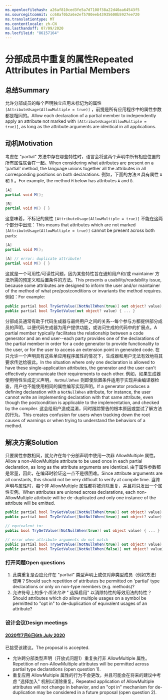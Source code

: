 ```yaml
---
ms.openlocfilehash: a26af810ced3fe5a7d7108f38a22d40aa64543f5
ms.sourcegitcommit: cc68af0b2a6e2ef5780eeb43935600b5927ee720
ms.translationtype: MT
ms.contentlocale: zh-CN
ms.lasthandoff: 07/09/2020
ms.locfileid: "86157164"
---
```

# <a name="repeated-attributes-in-partial-members"></a><span data-ttu-id="ccdab-101">分部成员中重复的属性</span><span class="sxs-lookup"><span data-stu-id="ccdab-101">Repeated Attributes in Partial Members</span></span>

## <a name="summary"></a><span data-ttu-id="ccdab-102">总结</span><span class="sxs-lookup"><span data-stu-id="ccdab-102">Summary</span></span>

<span data-ttu-id="ccdab-103">允许分部成员的每个声明独立应用未标记为的属性 `[AttributeUsage(AllowMultiple = true)]` ，前提是所有应用程序中的属性参数都是相同的。</span><span class="sxs-lookup"><span data-stu-id="ccdab-103">Allow each declaration of a partial member to independently apply an attribute not marked with `[AttributeUsage(AllowMultiple = true)]`, as long as the attribute arguments are identical in all applications.</span></span>

## <a name="motivation"></a><span data-ttu-id="ccdab-104">动机</span><span class="sxs-lookup"><span data-stu-id="ccdab-104">Motivation</span></span>

<span data-ttu-id="ccdab-105">考虑在 "partial" 方法中存在哪些特性时，语言会将这两个声明中所有相应位置的所有属性联合在一起。</span><span class="sxs-lookup"><span data-stu-id="ccdab-105">When considering what attributes are present on a 'partial' method, the language unions together all the attributes in all corresponding positions on both declarations.</span></span> <span data-ttu-id="ccdab-106">例如，下面的方法 `M` 具有属性 `A` 和 `B` 。</span><span class="sxs-lookup"><span data-stu-id="ccdab-106">For example, the method `M` below has attributes `A` and `B`.</span></span>

```cs
[A]
partial void M();

[B]
partial void M() { }
```

<span data-ttu-id="ccdab-107">这意味着，不标记的属性 `[AttributeUsage(AllowMultiple = true)]` 不能在这两个部分中出现：</span><span class="sxs-lookup"><span data-stu-id="ccdab-107">This means that attributes which are not marked `[AttributeUsage(AllowMultiple = true)]` cannot be present across both parts:</span></span>

```cs
[A]
partial void M();

[A] // error: duplicate attribute!
partial void M() { }
```

<span data-ttu-id="ccdab-108">这就是一个可用性/可读性问题，因为某些特性旨在通知用户和/或 maintainer 方法所需的预定义和后置条件的方法。</span><span class="sxs-lookup"><span data-stu-id="ccdab-108">This presents a usability/readability issue, because some attributes are designed to inform the user and/or maintainer of the method of what pre/postconditions or invariants the method requires.</span></span> <span data-ttu-id="ccdab-109">例如：</span><span class="sxs-lookup"><span data-stu-id="ccdab-109">For example:</span></span>

```cs
public partial bool TryGetValue([NotNullWhen(true)] out object? value);
public partial bool TryGetValue(out object? value) { ... }
```

<span data-ttu-id="ccdab-110">分部成员通常有助于代码生成器与最终用户之间的关系--每个参与方都提供部分成员的声明，以便代码生成器为用户提供功能，或访问生成的代码中的扩展点。</span><span class="sxs-lookup"><span data-stu-id="ccdab-110">A partial member typically facilitates the relationship between a code generator and an end user--each party provides one of the declarations of the partial member in order for a code generator to provide functionality to the user, or for the user to access an extension point in generated code.</span></span> <span data-ttu-id="ccdab-111">在只允许一个声明具有这些单应用程序属性的情况下，生成器和用户无法有效地将其要求传达给彼此。</span><span class="sxs-lookup"><span data-stu-id="ccdab-111">In the situation where only one declaration is allowed to have these single-application attributes, the generator and the user can't effectively communicate their requirements to each other.</span></span> <span data-ttu-id="ccdab-112">例如，如果生成器使用特性生成定义声明， `NotNullWhen` 则即使后置条件适用于实现并由编译器检查，用户也不能使用相同的属性编写实现声明。</span><span class="sxs-lookup"><span data-stu-id="ccdab-112">If a generator produces a defining declaration with a `NotNullWhen` attribute, for instance, the user cannot write an implementing declaration with that same attribute, even though the postcondition is applicable to the implementation, and checked by the compiler.</span></span> <span data-ttu-id="ccdab-113">这会给用户造成混淆，同时跟踪警告的根本原因或尝试了解方法的行为。</span><span class="sxs-lookup"><span data-stu-id="ccdab-113">This creates confusion for users when tracking down the root causes of warnings or when trying to understand the behaviors of a method.</span></span>

## <a name="solution"></a><span data-ttu-id="ccdab-114">解决方案</span><span class="sxs-lookup"><span data-stu-id="ccdab-114">Solution</span></span>

<span data-ttu-id="ccdab-115">只要属性参数相同，就允许在每个分部声明中使用一次非 AllowMultiple 属性。</span><span class="sxs-lookup"><span data-stu-id="ccdab-115">Allow a non-AllowMultiple attribute to be used once in each partial declaration, as long as the attribute arguments are identical.</span></span> <span data-ttu-id="ccdab-116">由于属性参数都是常量，因此，在编译时验证这一点不是很困难。</span><span class="sxs-lookup"><span data-stu-id="ccdab-116">Since attribute arguments are all constants, this should not be very difficult to verify at compile time.</span></span> <span data-ttu-id="ccdab-117">当跨声明与属性时，每个非 AllowMultiple 属性都将被消除重复，并且将只发出一个属性实例。</span><span class="sxs-lookup"><span data-stu-id="ccdab-117">When attributes are unioned across declarations, each non-AllowMultiple attribute will be de-duplicated and only one instance of the attribute will be emitted.</span></span>

```cs
public partial bool TryGetValue([NotNullWhen(true)] out object? value);
public partial bool TryGetValue([NotNullWhen(true)] out object? value) { ... } // ok

// equivalent to:
public bool TryGetValue([NotNullWhen(true)] out object value) { ... }

// error when attribute arguments do not match
public partial bool TryGetValue([NotNullWhen(true)] out object? value);
public partial bool TryGetValue([NotNullWhen(false)] out object? value) { ... } // error
```

### <a name="open-questions"></a><span data-ttu-id="ccdab-118">打开问题</span><span class="sxs-lookup"><span data-stu-id="ccdab-118">Open questions</span></span>

1. <span data-ttu-id="ccdab-119">此类重复是否应允许在 "partial" 类型声明上或仅对非类型成员（例如方法）使用？</span><span class="sxs-lookup"><span data-stu-id="ccdab-119">Should such repetition of attributes be permitted on 'partial' type declarations or only on non-type members (e.g. methods)?</span></span>
2. <span data-ttu-id="ccdab-120">允许符号上的多个*用法允许 "* 选择启用" 以消除特性的等效用法的特性？</span><span class="sxs-lookup"><span data-stu-id="ccdab-120">Should attributes which *do* allow multiple usages on a symbol be permitted to "opt in" to de-duplication of equivalent usages of an attribute?</span></span>

### <a name="design-meetings"></a><span data-ttu-id="ccdab-121">设计会议</span><span class="sxs-lookup"><span data-stu-id="ccdab-121">Design meetings</span></span>
#### <a name="6th-july-2020"></a>[<span data-ttu-id="ccdab-122">2020年7月6日</span><span class="sxs-lookup"><span data-stu-id="ccdab-122">6th July 2020</span></span>](/meetings/2020/LDM-2020-07-06.md#repeated-attributes-on-partial-members)
<span data-ttu-id="ccdab-123">已接受该建议。</span><span class="sxs-lookup"><span data-stu-id="ccdab-123">The proposal is accepted.</span></span>
  - <span data-ttu-id="ccdab-124">允许跨分部类型声明（开放式问题1）重复执行非 AllowMultiple 属性。</span><span class="sxs-lookup"><span data-stu-id="ccdab-124">Repetition of non-AllowMultiple attributes will be permitted across partial type declarations (open question 1).</span></span>
  - <span data-ttu-id="ccdab-125">重复应用 AllowMultiple 属性的行为不会更改，并且可能会在将来的建议中考虑 "选择加入" 机制以消除重复。</span><span class="sxs-lookup"><span data-stu-id="ccdab-125">Repeated application of AllowMultiple attributes will not change in behavior, and an "opt in" mechanism for de-duplication may be considered in a future proposal (open question 2).</span></span>
